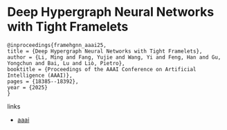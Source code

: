 # Deep Hypergraph Neural Networks with Tight Framelets

```
@inproceedings{framehgnn_aaai25,
title = {Deep Hypergraph Neural Networks with Tight Framelets},
author = {Li, Ming and Fang, Yujie and Wang, Yi and Feng, Han and Gu, Yongchun and Bai, Lu and Liò, Pietro},
booktitle = {Proceedings of the AAAI Conference on Artificial Intelligence (AAAI)},
pages = {18385--18392},
year = {2025}
}
```

links
- [aaai](https://ojs.aaai.org/index.php/AAAI/article/view/34023)
